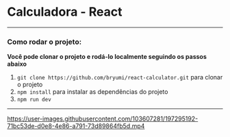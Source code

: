 # Calculadora - React
<hr>

### Como rodar o projeto:

**Você pode clonar o projeto e rodá-lo localmente seguindo os passos abaixo**

1. `git clone https://github.com/bryumi/react-calculator.git` para clonar o projeto
2. `npm install` para instalar as dependências do projeto
3. `npm run dev`

<hr>



https://user-images.githubusercontent.com/103607281/197295192-71bc53de-d0e8-4e86-a791-73d89864fb5d.mp4

